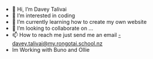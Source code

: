 - 👋 Hi, I’m Davey Talivai 
- 👀 I’m interested in coding
- 🌱 I’m currently learning how to create my own website 
- 💞️ I’m looking to collaborate on ...
- 📫 How to reach me just send me an email -davey.talivai@my.rongotai.school.nz
- Im Working with Buno and Ollie
